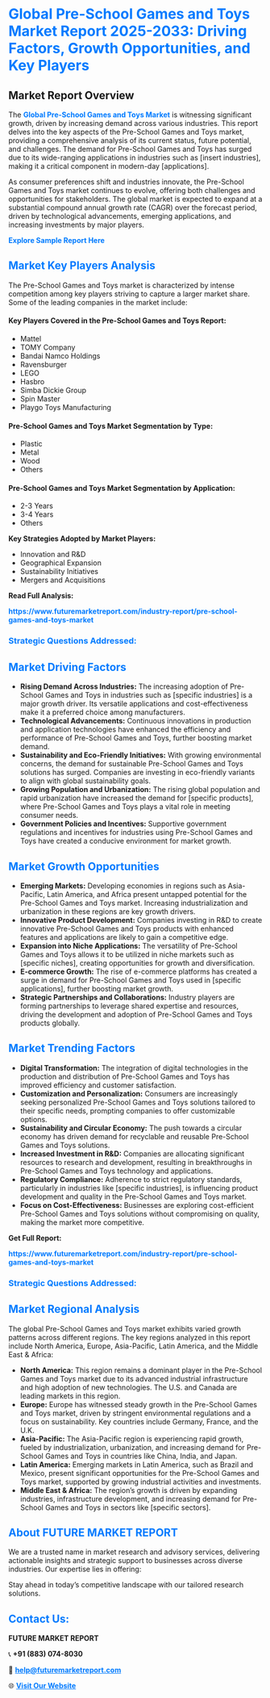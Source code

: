 <h1 style="color: #007BFF;">Global Pre-School Games and Toys Market Report 2025-2033: Driving Factors, Growth Opportunities, and Key Players</h1>

<section id="overview">
<h2>Market Report Overview</h2>
<p>The <a href="https://www.futuremarketreport.com/industry-report/pre-school-games-and-toys-market" style="color: #007BFF; text-decoration: none;"><strong>Global Pre-School Games and Toys Market</strong></a> is witnessing significant growth, driven by increasing demand across various industries. This report delves into the key aspects of the Pre-School Games and Toys market, providing a comprehensive analysis of its current status, future potential, and challenges. The demand for Pre-School Games and Toys has surged due to its wide-ranging applications in industries such as [insert industries], making it a critical component in modern-day [applications].</p>
<p>As consumer preferences shift and industries innovate, the Pre-School Games and Toys market continues to evolve, offering both challenges and opportunities for stakeholders. The global market is expected to expand at a substantial compound annual growth rate (CAGR) over the forecast period, driven by technological advancements, emerging applications, and increasing investments by major players.</p>
</section>

<section id="overview">
<p><a href="https://www.futuremarketreport.com/request-sample/reportId=51819" style="color: #007BFF; text-decoration: none;"><strong>Explore Sample Report Here</strong></a></p>
</section>

<section id="key-players">
<h2 style="color: #007BFF;">Market Key Players Analysis</h2>
<p>The Pre-School Games and Toys market is characterized by intense competition among key players striving to capture a larger market share. Some of the leading companies in the market include:</p>
<h4>Key Players Covered in the Pre-School Games and Toys Report:</h4>
<ul><li>Mattel</li><li>TOMY Company</li><li>Bandai Namco Holdings</li><li>Ravensburger</li><li>LEGO</li><li>Hasbro</li><li>Simba Dickie Group</li><li>Spin Master</li><li>Playgo Toys Manufacturing</li></ul>
<h4>Pre-School Games and Toys Market Segmentation by Type:</h4>
<ul><li>Plastic</li><li>Metal</li><li>Wood</li><li>Others</li></ul>

<h4>Pre-School Games and Toys Market Segmentation by Application:</h4>
<ul><li>2-3 Years</li><li>3-4 Years</li><li>Others</li></ul>
<p><strong>Key Strategies Adopted by Market Players:</strong></p>
<ul>
<li>Innovation and R&D</li>
<li>Geographical Expansion</li>
<li>Sustainability Initiatives</li>
<li>Mergers and Acquisitions</li>
</ul>
</section>

<section>
<p><strong>Read Full Analysis: </strong></p><a href="https://www.futuremarketreport.com/industry-report/pre-school-games-and-toys-market" style="color: #007BFF; text-decoration: none;"><strong>https://www.futuremarketreport.com/industry-report/pre-school-games-and-toys-market</strong></a>
<h3 style="color: #007BFF;">Strategic Questions Addressed:</h3>
</section>

<section id="driving-factors">
<h2 style="color: #007BFF;">Market Driving Factors</h2>
<ul>
<li><strong>Rising Demand Across Industries:</strong> The increasing adoption of Pre-School Games and Toys in industries such as [specific industries] is a major growth driver. Its versatile applications and cost-effectiveness make it a preferred choice among manufacturers.</li>
<li><strong>Technological Advancements:</strong> Continuous innovations in production and application technologies have enhanced the efficiency and performance of Pre-School Games and Toys, further boosting market demand.</li>
<li><strong>Sustainability and Eco-Friendly Initiatives:</strong> With growing environmental concerns, the demand for sustainable Pre-School Games and Toys solutions has surged. Companies are investing in eco-friendly variants to align with global sustainability goals.</li>
<li><strong>Growing Population and Urbanization:</strong> The rising global population and rapid urbanization have increased the demand for [specific products], where Pre-School Games and Toys plays a vital role in meeting consumer needs.</li>
<li><strong>Government Policies and Incentives:</strong> Supportive government regulations and incentives for industries using Pre-School Games and Toys have created a conducive environment for market growth.</li>
</ul>
</section>

<section id="growth-opportunities">
<h2 style="color: #007BFF;">Market Growth Opportunities</h2>
<ul>
<li><strong>Emerging Markets:</strong> Developing economies in regions such as Asia-Pacific, Latin America, and Africa present untapped potential for the Pre-School Games and Toys market. Increasing industrialization and urbanization in these regions are key growth drivers.</li>
<li><strong>Innovative Product Development:</strong> Companies investing in R&D to create innovative Pre-School Games and Toys products with enhanced features and applications are likely to gain a competitive edge.</li>
<li><strong>Expansion into Niche Applications:</strong> The versatility of Pre-School Games and Toys allows it to be utilized in niche markets such as [specific niches], creating opportunities for growth and diversification.</li>
<li><strong>E-commerce Growth:</strong> The rise of e-commerce platforms has created a surge in demand for Pre-School Games and Toys used in [specific applications], further boosting market growth.</li>
<li><strong>Strategic Partnerships and Collaborations:</strong> Industry players are forming partnerships to leverage shared expertise and resources, driving the development and adoption of Pre-School Games and Toys products globally.</li>
</ul>
</section>

<section id="trending-factors">
<h2 style="color: #007BFF;">Market Trending Factors</h2>
<ul>
<li><strong>Digital Transformation:</strong> The integration of digital technologies in the production and distribution of Pre-School Games and Toys has improved efficiency and customer satisfaction.</li>
<li><strong>Customization and Personalization:</strong> Consumers are increasingly seeking personalized Pre-School Games and Toys solutions tailored to their specific needs, prompting companies to offer customizable options.</li>
<li><strong>Sustainability and Circular Economy:</strong> The push towards a circular economy has driven demand for recyclable and reusable Pre-School Games and Toys solutions.</li>
<li><strong>Increased Investment in R&D:</strong> Companies are allocating significant resources to research and development, resulting in breakthroughs in Pre-School Games and Toys technology and applications.</li>
<li><strong>Regulatory Compliance:</strong> Adherence to strict regulatory standards, particularly in industries like [specific industries], is influencing product development and quality in the Pre-School Games and Toys market.</li>
<li><strong>Focus on Cost-Effectiveness:</strong> Businesses are exploring cost-efficient Pre-School Games and Toys solutions without compromising on quality, making the market more competitive.</li>
</ul>
</section>

<section>
<p><strong>Get Full Report: </strong></p><a href="https://www.futuremarketreport.com/industry-report/pre-school-games-and-toys-market" style="color: #007BFF; text-decoration: none;"><strong>https://www.futuremarketreport.com/industry-report/pre-school-games-and-toys-market</strong></a>
<h3 style="color: #007BFF;">Strategic Questions Addressed:</h3>
</section>


<section id="regional-analysis">
<h2 style="color: #007BFF;">Market Regional Analysis</h2>
<p>The global Pre-School Games and Toys market exhibits varied growth patterns across different regions. The key regions analyzed in this report include North America, Europe, Asia-Pacific, Latin America, and the Middle East & Africa:</p>
<ul>
<li><strong>North America:</strong> This region remains a dominant player in the Pre-School Games and Toys market due to its advanced industrial infrastructure and high adoption of new technologies. The U.S. and Canada are leading markets in this region.</li>
<li><strong>Europe:</strong> Europe has witnessed steady growth in the Pre-School Games and Toys market, driven by stringent environmental regulations and a focus on sustainability. Key countries include Germany, France, and the U.K.</li>
<li><strong>Asia-Pacific:</strong> The Asia-Pacific region is experiencing rapid growth, fueled by industrialization, urbanization, and increasing demand for Pre-School Games and Toys in countries like China, India, and Japan.</li>
<li><strong>Latin America:</strong> Emerging markets in Latin America, such as Brazil and Mexico, present significant opportunities for the Pre-School Games and Toys market, supported by growing industrial activities and investments.</li>
<li><strong>Middle East & Africa:</strong> The region’s growth is driven by expanding industries, infrastructure development, and increasing demand for Pre-School Games and Toys in sectors like [specific sectors].</li>
</ul>
</section>

<footer>
<h2 style="color: #007BFF;">About FUTURE MARKET REPORT</h2>
<p>We are a trusted name in market research and advisory services, delivering actionable insights and strategic support to businesses across diverse industries. Our expertise lies in offering:</p>

<p>Stay ahead in today’s competitive landscape with our tailored research solutions.</p>

<h2 style="color: #007BFF;">Contact Us:</h2>
<p><strong>FUTURE MARKET REPORT</strong></p>
<p>📞 <strong>+91 (883) 074-8030</strong></p>
<p>📧 <strong><a href="mailto:help@futuremarketreport.com" style="color: #007BFF;">help@futuremarketreport.com</a></strong></p>
<p>🌐 <strong><a href="https://www.futuremarketreport.com/" style="color: #007BFF;">Visit Our Website</a></strong></p>
</footer>